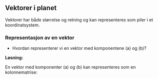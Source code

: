 ## Vektorer i planet

Vektorer har både størrelse og retning og kan representeres som piler i et koordinatsystem.

### Representasjon av en vektor

- Hvordan representerer vi en vektor med komponentene \(a\) og \(b\)?

**Løsning:**

En vektor med komponenter \(a\) og \(b\) kan representeres som en kolonnematrise: